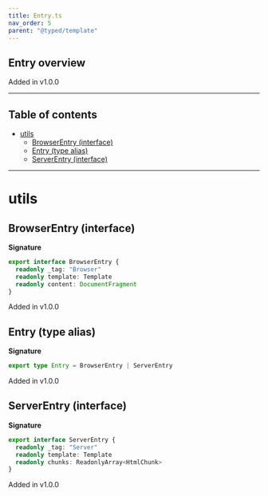 ```yaml
---
title: Entry.ts
nav_order: 5
parent: "@typed/template"
---
```


## Entry overview

Added in v1.0.0

---

<h2 class="text-delta">Table of contents</h2>

- [utils](#utils)
  - [BrowserEntry (interface)](#browserentry-interface)
  - [Entry (type alias)](#entry-type-alias)
  - [ServerEntry (interface)](#serverentry-interface)

---

# utils

## BrowserEntry (interface)

**Signature**

```ts
export interface BrowserEntry {
  readonly _tag: "Browser"
  readonly template: Template
  readonly content: DocumentFragment
}
```

Added in v1.0.0

## Entry (type alias)

**Signature**

```ts
export type Entry = BrowserEntry | ServerEntry
```

Added in v1.0.0

## ServerEntry (interface)

**Signature**

```ts
export interface ServerEntry {
  readonly _tag: "Server"
  readonly template: Template
  readonly chunks: ReadonlyArray<HtmlChunk>
}
```

Added in v1.0.0

